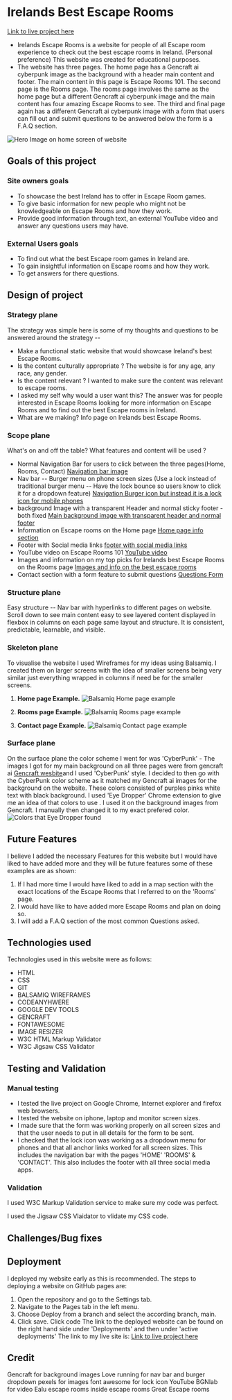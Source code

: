 # Irelands Best Escape Rooms

[Link to live project here](https://breakellrz.github.io/Escape_Room/)

- Irelands Escape Rooms is a website for people of all Escape room experience to check out the best escape rooms in Ireland. (Personal preference) This website was created for educational purposes.
- The website has three pages. The home page has a Gencraft ai cyberpunk image as the background with a header main content and footer. The main content in this page is Escape Rooms 101. The second page is the Rooms page. The rooms page involves the same as the home page but a different Gencraft ai cyberpunk image and the main content has four amazing Escape Rooms to see. The third and final page again has a different Gencraft ai cyberpunk image with a form that users can fill out and submit questions to be answered below the form is a F.A.Q section.

![Hero Image on home screen of website](documentation/mainreadme.png)

## Goals of this project

### Site owners goals

- To showcase the best Ireland has to offer in Escape Room games.
- To give basic information for new people who might not be knowledgeable on Escape Rooms and how they work.
- Provide good information through text, an external YouTube video and answer any questions users may have.

### External Users goals

- To find out what the best Escape room games in Ireland are.
- To gain insightful information on Escape rooms and how they work.
- To get answers for there questions.

## Design of project

### Strategy plane

The strategy was simple here is some of my thoughts and questions to be answered around the strategy --

- Make a functional static website that would showcase Ireland's best Escape Rooms.
- Is the content culturally appropriate ? The website is for any age, any race, any gender.
- Is the content relevant ? I wanted to make sure the content was relevant to escape rooms.
- I asked my self why would a user want this? The answer was for people interested in Escape Rooms looking for more information on Escape Rooms and to find out the best Escape rooms in Ireland.
- What are we making? Info page on Irelands best Escape Rooms.

### Scope plane

What's on and off the table? What features and content will be used ?

- Normal Navigation Bar for users to click between the three pages(Home, Rooms, Contact) [Navigation bar image](documentation/navbar.png)
- Nav bar -- Burger menu on phone screen sizes (Use a lock instead of traditional burger menu -- Have the lock bounce so users know to click it for a dropdown feature) [Navigation Burger icon but instead it is a lock icon for mobile phones ](documentation/burger.png)
- background Image with a transparent Header and normal sticky footer - both fixed [Main background image with transparent header and normal footer](documentation/heroreadme.png)
- Information on Escape rooms on the Home page [Home page info section](documentation/info101.png)
- Footer with Social media links [footer with social media links](documentation/footer.png)
- YouTube video on Escape Rooms 101 [YouTube video](documentation/youtubevideo.png)
- Images and information on my top picks for Irelands best Escape Rooms on the Rooms page [Images and info on the best escape rooms](documentation/imagesonrooms.png)
- Contact section with a form feature to submit questions [Questions Form](documentation/formreadme.png)

### Structure plane

Easy structure -- Nav bar with hyperlinks to different pages on website. Scroll down to see main content easy to see layered content displayed in flexbox in columns on each page same layout and structure. It is consistent, predictable, learnable, and visible.

### Skeleton plane

To visualise the website I used Wireframes for my ideas using Balsamiq. I created them on larger screens with the idea of smaller screens being very similar just everything wrapped in columns if need be for the smaller screens.

1. **Home page Example.**
   ![Balsamiq Home page example](documentation/home.png)

1. **Rooms page Example.**
   ![Balsamiq Rooms page example](documentation/rooms.png)

1. **Contact page Example.**
   ![Balsamiq Contact page example](documentation/contact.png)

### Surface plane

On the surface plane the color scheme I went for was 'CyberPunk' - The images I got for my main background on all three pages were from gencraft ai [Gencraft wesbite](https://gencraft.com/generate)and I used 'CyberPunk' style.
I decided to then go with the CyberPunk color scheme as it matched my Gencraft ai images for the background on the website. These colors consisted of purples pinks white text with black background. I used 'Eye Dropper' Chrome extension to give me an idea of that colors to use . I used it on the background images from Gencraft. I manually then changed it to my exact prefered color. ![Colors that Eye Dropper found](documentation/color.png)

## Future Features

I believe I added the necessary Features for this website but I would have liked to have added more and they will be future features some of these examples are as shown: 

1. If I had more time I would have liked to add in a map section with the exact locations of the Escape Rooms that I referred to on the 'Rooms' page.
2. I would have like to have added more Escape Rooms and plan on doing so.
3. I will add a F.A.Q section of the most common Questions asked.

## Technologies used

Technologies used in this website were as follows:

- HTML
- CSS
- GIT
- BALSAMIQ WIREFRAMES
- CODEANYHWERE
- GOOGLE DEV TOOLS
- GENCRAFT 
- FONTAWESOME
- IMAGE RESIZER
- W3C HTML Markup Validator
- W3C Jigsaw CSS Validator

## Testing and Validation

### Manual testing
- I tested the live project on Google Chrome, Internet explorer and firefox web browsers.
- I tested the website on iphone, laptop and monitor screen sizes.
- I made sure that the form was working properly on all screen sizes and that the user needs to put in all details for the form to be sent.
- I checked that the lock icon was working as a dropdown menu for phones and that all anchor links worked for all screen sizes. This includes the navigation bar with the pages 'HOME' 'ROOMS' & 'CONTACT'. This also includes the footer with all three social media apps.
  
### Validation
I used W3C Markup Validation service to make sure my code was perfect. 

I used the Jigsaw CSS Vlaidator to vlidate my CSS code. 


## Challenges/Bug fixes

## Deployment

I deployed my website early as this is recommended. The steps to deploying a website on GitHub pages are:

1. Open the repository and go to the Settings tab.
1. Navigate to the Pages tab in the left menu.
1. Choose Deploy from a branch and select the according branch, main.
1. Click save. Click code The link to the deployed website can be found on the right hand side under 'Deployments' and then under 'active deployments'
   The link to my live site is: [Link to live project here](https://breakellrz.github.io/Escape_Room/)

## Credit

Gencraft for background images
Love running for nav bar and burger dropdown
pexels for images
font awesome for lock icon
YouTube BGNlab for video
Ealu escape rooms
inside escape rooms
Great Escape rooms
